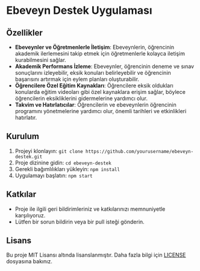 
<!DOCTYPE html>
<html lang="tr">
<head>
    <meta charset="UTF-8">
    <meta name="viewport" content="width=device-width, initial-scale=1.0">
   
</head>
<body>
    <h1>Ebeveyn Destek Uygulaması</h1>
<p>
        <h2>Özellikler</h2>
    <ul>
        <li><strong>Ebeveynler ve Öğretmenlerle İletişim</strong>: Ebeveynlerin, öğrencinin akademik ilerlemesini takip etmek için öğretmenlerle kolayca iletişim kurabilmesini sağlar.</li>
        <li><strong>Akademik Performans İzleme</strong>: Ebeveynler, öğrencinin deneme ve sınav sonuçlarını izleyebilir, eksik konuları belirleyebilir ve öğrencinin başarısını artırmak için eylem planları                 oluşturabilir.</li>
        <li><strong>Öğrencilere Özel Eğitim Kaynakları</strong>: Öğrencilere eksik oldukları konularda eğitim videoları gibi özel kaynaklara erişim sağlar, böylece öğrencilerin eksikliklerini gidermelerine                     yardımcı olur.</li>
        <li><strong>Takvim ve Hatırlatıcılar</strong>: Öğrencilerin ve ebeveynlerin öğrencinin programını yönetmelerine yardımcı olur, önemli tarihleri ve etkinlikleri hatırlatır.</li>
    </ul>
<p>
    <h2>Kurulum</h2>
    <ol>
        <li>Projeyi klonlayın: <code>git clone https://github.com/yourusername/ebeveyn-destek.git</code></li>
        <li>Proje dizinine gidin: <code>cd ebeveyn-destek</code></li>
        <li>Gerekli bağımlılıkları yükleyin: <code>npm install</code></li>
        <li>Uygulamayı başlatın: <code>npm start</code></li>
    </ol>
<p>
    <h2>Katkılar</h2>
    <ul>
        <li>Proje ile ilgili geri bildirimleriniz ve katkılarınızı memnuniyetle karşılıyoruz.</li>
        <li>Lütfen bir sorun bildirin veya bir pull isteği gönderin.</li>
    </ul>
<p>
    <h2>Lisans</h2>
    <p>Bu proje MIT Lisansı altında lisanslanmıştır. Daha fazla bilgi için <a href="LICENSE">LICENSE</a> dosyasına bakınız.</p>
</body>
</html>
